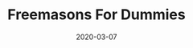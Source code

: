 ---
date: 2020-03-07
dateYear: 2020
isbn: 9781118412107
title: Freemasons For Dummies
description: "Take the mystery out of the Freemasons Fascinated by Freemasons? Freemasons For Dummies is the internationally bestselling introduction to the Masons, the oldest and largest 'secret society' in the world. This balanced, eye-opening guide demystifies Freemasonry, explaining everything from its elaborate rituals and cryptic rites, to its curious symbols and their meanings. With new and improved content, including updated examples and references throughout, this new edition of Freemasons For Dummies provides the most straightforward, non-intimidating guide to the subject on the market. Updated expert coverage of the basic beliefs and philosophy behind Freemasonry Revised information on the history of the society, including updates concerning its founding, famous historical members, and pivotal events New coverage devoted to the recent influx of younger membership The latest and ongoing controversies and myths surrounding Freemasonry The role of women in a Masonic organization, including opportunities for women to participate in Freemasonry The effects cultural and political changes and worldwide events are having on the organization If you're intrigued by the mystery that surrounds the Masons, get ready to learn the facts about this ancient order in Freemasons For Dummies."
cover: cover-freemasons-for-dummies.jpeg
coverGoogle: https://books.google.com/books/content?id=aYPqZfA4H9EC&printsec=frontcover&img=1&zoom=1&edge=curl&source=gbs_api
pageCount: 420
authors: Christopher Hodapp
publishers: John Wiley & Sons
published: 2013-01-10
publishedYear: 2013
shelves:
- non-fiction
---